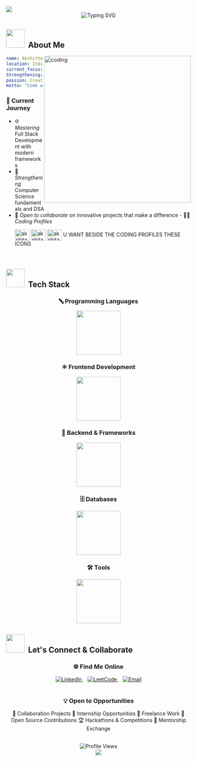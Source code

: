 # <div align="center">

  <img src="https://capsule-render.vercel.app/api?type=waving&color=0:6a0572,50:b9379d,100:4a00e0&height=200&section=header&text=Hey%20There!%20I'm%20Akshitha%20Yadav%20👋&fontSize=40&fontColor=ffffff&animation=twinkling&fontAlignY=40&desc=Welcome%20to%20my%20GitHub%20Profile!&descAlignY=65&descAlign=50&descSize=16"/>

<div align="center">

  <!-- Typing animation instead of static name repeat -->
  <img src="https://readme-typing-svg.herokuapp.com?font=JetBrains+Mono&size=22&pause=1000&color=F075AA&center=true&vCenter=true&width=700&lines=🚀+Computer+Science+Student+%7C+Aspiring+SDE;🏆+Top+250+Walmart+CodeHers+2025;💻+500%2B+LeetCode+Problems+Solved;🌟+Building+impactful+tech+one+line+at+a+time!" alt="Typing SVG" />

</div>


## <img src="https://user-images.githubusercontent.com/74038190/213844263-a8897a51-32f4-4b3b-b5c2-e1528b89f6f3.png" width="50px" /> &nbsp;About Me

<img align="right" alt="coding" width="400" src="https://user-images.githubusercontent.com/59734313/157189039-c09b3e38-9f42-42c0-ab54-14f1574190a7.gif">

```yaml
name: Akshitha Yadav
location: India
current_focus: DSA & Full Stack Development 
Strengthening: Computer Science fundamentals and DSA
passion: Creating impactful solutions through elegant code
motto: "Code with purpose, learn with curiosity"
```

### 🎯 Current Journey
- 🌐 *Mastering* Full Stack Development with modern frameworks
- 🧠 *Strengthening* Computer Science fundamentals and DSA
- 🤝 *Open to collaborate* on innovative projects that make a difference
- 👩‍💻 *Coding Profiles* <p align="left"> <a href="https://leetcode.com/u/akshitha_10-b32_/" target="blank"><img align="center" src="https://raw.githubusercontent.com/rahuldkjain/github-profile-readme-generator/master/src/images/icons/Social/leet-code.svg" alt="akshita" height="30" width="40" /></a> <a href="https://codeforces.com/profile/Akshithayadav-b/" target="blank"><img align="center" src="https://raw.githubusercontent.com/rahuldkjain/github-profile-readme-generator/master/src/images/icons/Social/codeforces.svg" alt="akshita" height="30" width="40" /></a> <a href="https://www.geeksforgeeks.org/user/akshithayadav_b/" target="blank"><img align="center" src="https://raw.githubusercontent.com/rahuldkjain/github-profile-readme-generator/master/src/images/icons/Social/geeks-for-geeks.svg" alt="akshita" height="30" width="40" /></a> U WANT BESIDE THE CODING PROFILES THESE ICONS

</p>

<br clear="right"/>

## <img src="https://user-images.githubusercontent.com/74038190/212257472-08e52665-c503-4bd9-aa20-f5a4dae769b5.gif" width="50"> &nbsp;Tech Stack

<div align="center">

  <h3>🔤 Programming Languages</h3>
  <img src="https://skillicons.dev/icons?i=java,python,javascript,c&theme=dark&perline=6" style="width:120px; height:auto;" />

  <h3>⚛ Frontend Development</h3>
  <img src="https://skillicons.dev/icons?i=html,css,react,tailwind&theme=dark&perline=4" style="width:120px; height:auto;" />

  <h3>🔧 Backend & Frameworks</h3>
  <img src="https://skillicons.dev/icons?i=nodejs,express,django,flask&theme=dark&perline=5" style="width:120px; height:auto;" />

  <h3>🗄 Databases</h3>
  <img src="https://skillicons.dev/icons?i=mysql,mongodb,postgresql&theme=dark&perline=4" style="width:120px; height:auto;" />

  <h3>🛠 Tools</h3>
  <img src="https://skillicons.dev/icons?i=git,github,vscode,postman,linux&theme=dark&perline=6" style="width:120px; height:auto;" />

</div>


## <img src="https://user-images.githubusercontent.com/74038190/216122041-518ac897-8d92-4c6b-9b3f-ca01dcaf38ee.png" width="50" /> &nbsp;Let's Connect & Collaborate

<div align="center">

### 🌐 Find Me Online
<a href="https://linkedin.com/in/akshitha-yadav-bathula-9ab324259" target="_blank">
  <img src="https://img.shields.io/badge/LinkedIn-Let's%20Connect-0077B5?style=for-the-badge&logo=linkedin&logoColor=white&labelColor=0077B5&color=667eea" alt="LinkedIn" />
</a>
&nbsp;&nbsp;
<a href="https://www.leetcode.com/akshitha_10-b32_" target="_blank"> 
  <img src="https://img.shields.io/badge/LeetCode-Solve%20Together-FFA116?style=for-the-badge&logo=leetcode&logoColor=white&labelColor=FFA116&color=F075AA" alt="LeetCode" />
</a>
&nbsp;&nbsp;
<a href="mailto:akshithayadavbathula27@gmail.com">
  <img src="https://img.shields.io/badge/Email-Say%20Hello-D14836?style=for-the-badge&logo=gmail&logoColor=white&labelColor=D14836&color=764ba2" alt="Email" />
</a>
<br><br>

### 💡 Open to Opportunities

🤝 Collaboration Projects    🚀 Internship Opportunities
💼 Freelance Work           🎯 Open Source Contributions
🏆 Hackathons & Competitions 🌱 Mentorship Exchange


<br>

<img src="https://komarev.com/ghpvc/?username=akshithayadav&style=for-the-badge&color=667eea&labelColor=0D1117&label=Profile+Views" alt="Profile Views" />


<div align="center">
  <img src="https://capsule-render.vercel.app/api?type=waving&color=0:6a0572,50:b9379d,100:4a00e0&height=200&section=footer&text=Thanks%20for%20visiting!&fontSize=28&fontColor=ffffff&animation=twinkling&fontAlignY=40&desc=Always%20learning%2C%20always%20growing%2C%20always%20coding%20💻&descAlign=50&descAlignY=70&descSize=16" />
</div>

